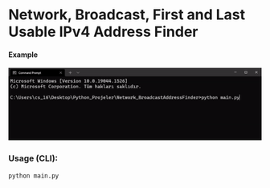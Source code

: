 # Network, Broadcast, First and Last Usable IPv4 Address Finder

#### Example

![imgPasswrd](/Usage.gif)

### Usage (CLI):
```
python main.py
```
